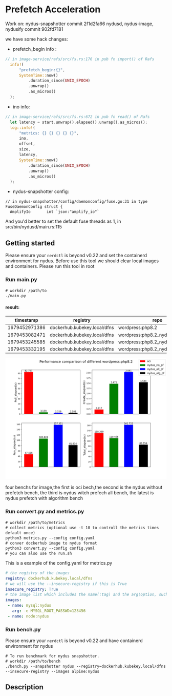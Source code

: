 # Prefetch Acceleration
Work on:
nydus-snapshotter commit 2f1d2fa66
nydusd, nydus-image, nydusify commit 902fd7181

we have some hack changes:
* prefetch_begin info : 
```rs
// in image-service/rafs/src/fs.rs:176 in pub fn import() of Rafs
  info!(
      "prefetch_begin:{}",
      SystemTime::now()
          .duration_since(UNIX_EPOCH)
          .unwrap()
          .as_micros()
  );
```
* ino info: 
```rs
// in image-service/rafs/src/fs.rs:672 in pub fn read() of Rafs
  let latency = start.unwrap().elapsed().unwrap().as_micros();
  log::info!(
      "metrics: {} {} {} {} {}",
      ino,
      offset,
      size,
      latency,
      SystemTime::now()
          .duration_since(UNIX_EPOCH)
          .unwrap()
          .as_micros()
  );
```
* nydus-snapshotter config: 
```golang
// in nydus-snapshotter/config/daemonconfig/fuse.go:31 in type FuseDaemonConfig struct {
  AmplifyIo       int `json:"amplify_io"`
```

And you'd better to set the default fuse threads as 1, in src/bin/nydusd/main.rs:115

## Getting started
Please ensure your `nerdctl` is beyond v0.22 and set the containerd environment for nydus.
Before use this tool we should clear local images and containers.
Please run this tool in root

### Run main.py
```shell
# workdir /path/to
./main.py
```

#### result:
| timestamp     | registry                     | repo                               | pull_elapsed(s) | create_elapsed(s) | run_elapsed(s) | total_elapsed(s) |
|---------------|------------------------------|------------------------------------|-----------------|-------------------|----------------|------------------|
| 1679452971386 | dockerhub.kubekey.local/dfns | wordpress:php8.2                   | 82.756568       | 0.217260          | 47.425543      | 130.399371       |
| 1679453082471 | dockerhub.kubekey.local/dfns | wordpress:php8.2_nydus             | 3.158560        | 1.471396          | 105.826356     | 110.456312       |
| 1679453245585 | dockerhub.kubekey.local/dfns | wordpress:php8.2_nydus_prefetchall | 2.328988        | 2.041426          | 157.351379     | 161.721793       |
| 1679453332195 | dockerhub.kubekey.local/dfns | wordpress:php8.2_nydus_prefetch    | 2.105628        | 1.543616          | 81.909640      | 85.558884        |

![](./bench.png)

four benchs for image,the first is oci bech,the second is the nydus without prefetch bench, the third is nydus witch prefech all bench, the latest is nydus prefetch with algorithm bench
### Run convert.py and metrics.py

```shell
# workdir /path/to/metrics
# collect metrics (optional use -t 10 to controll the metrics times default once)
python3 metrics.py --config config.yaml
# conver dockerhub image to nydus format 
python3 convert.py --config config.yaml
# you can also use the run.sh
```

This is a example of the config.yaml for metrics.py
```yaml
# the registry of the images
registry: dockerhub.kubekey.local/dfns
# we will use the --insecure-registry if this is True
insecure_registry: True
# the image list which includes the name(:tag) and the arg(option, such as -e  -v) 
images:
 - name: mysql:nydus 
   arg: -e MYSQL_ROOT_PASSWD=123456
 - name: node:nydus
```
### Run bench.py
Please ensure your `nerdctl` is beyond v0.22 and have containerd environment for nydus
```shell
# To run benchmark for nydus snapshotter.
# workdir /path/to/bench
./bench.py --snapshotter nydus --registry=dockerhub.kubekey.local/dfns --insecure-registry --images alpine:nydus
```
## Description
